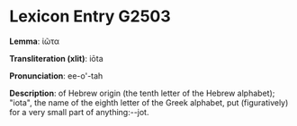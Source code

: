 # Lexicon Entry G2503

**Lemma**: ἰῶτα

**Transliteration (xlit)**: iōta

**Pronunciation**: ee-o'-tah

**Description**:
of Hebrew origin (the tenth letter of the Hebrew alphabet); "iota", the name of the eighth letter of the Greek alphabet, put (figuratively) for a very small part of anything:--jot.
